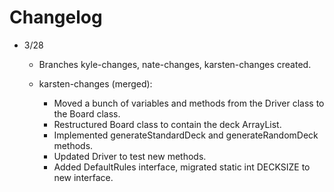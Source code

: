 # Changelog

* 3/28
  * Branches kyle-changes, nate-changes, karsten-changes created.
  
  * karsten-changes (merged):
    * Moved a bunch of variables and methods from the Driver class to the Board class.
    * Restructured Board class to contain the deck ArrayList.
    * Implemented generateStandardDeck and generateRandomDeck methods.
    * Updated Driver to test new methods.
    * Added DefaultRules interface, migrated static int DECKSIZE to new interface.

